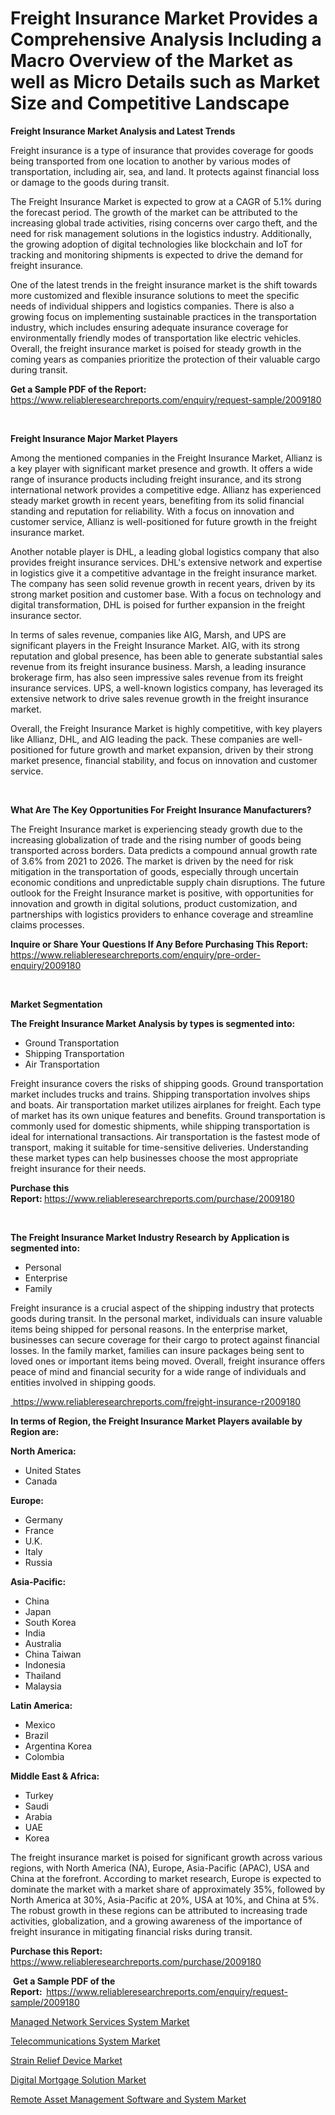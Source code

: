 <p><h1>Freight Insurance Market Provides a Comprehensive Analysis Including a Macro Overview of the Market as well as Micro Details such as Market Size and Competitive Landscape</h1></p><p><strong>Freight Insurance Market Analysis and Latest Trends</strong></p>
<p><p>Freight insurance is a type of insurance that provides coverage for goods being transported from one location to another by various modes of transportation, including air, sea, and land. It protects against financial loss or damage to the goods during transit.</p><p>The Freight Insurance Market is expected to grow at a CAGR of 5.1% during the forecast period. The growth of the market can be attributed to the increasing global trade activities, rising concerns over cargo theft, and the need for risk management solutions in the logistics industry. Additionally, the growing adoption of digital technologies like blockchain and IoT for tracking and monitoring shipments is expected to drive the demand for freight insurance.</p><p>One of the latest trends in the freight insurance market is the shift towards more customized and flexible insurance solutions to meet the specific needs of individual shippers and logistics companies. There is also a growing focus on implementing sustainable practices in the transportation industry, which includes ensuring adequate insurance coverage for environmentally friendly modes of transportation like electric vehicles. Overall, the freight insurance market is poised for steady growth in the coming years as companies prioritize the protection of their valuable cargo during transit.</p></p>
<p><strong>Get a Sample PDF of the Report:&nbsp;</strong> <a href="https://www.reliableresearchreports.com/enquiry/request-sample/2009180">https://www.reliableresearchreports.com/enquiry/request-sample/2009180</a></p>
<p>&nbsp;</p>
<p><strong>Freight Insurance Major Market Players</strong></p>
<p><p>Among the mentioned companies in the Freight Insurance Market, Allianz is a key player with significant market presence and growth. It offers a wide range of insurance products including freight insurance, and its strong international network provides a competitive edge. Allianz has experienced steady market growth in recent years, benefiting from its solid financial standing and reputation for reliability. With a focus on innovation and customer service, Allianz is well-positioned for future growth in the freight insurance market.</p><p>Another notable player is DHL, a leading global logistics company that also provides freight insurance services. DHL's extensive network and expertise in logistics give it a competitive advantage in the freight insurance market. The company has seen solid revenue growth in recent years, driven by its strong market position and customer base. With a focus on technology and digital transformation, DHL is poised for further expansion in the freight insurance sector.</p><p>In terms of sales revenue, companies like AIG, Marsh, and UPS are significant players in the Freight Insurance Market. AIG, with its strong reputation and global presence, has been able to generate substantial sales revenue from its freight insurance business. Marsh, a leading insurance brokerage firm, has also seen impressive sales revenue from its freight insurance services. UPS, a well-known logistics company, has leveraged its extensive network to drive sales revenue growth in the freight insurance market.</p><p>Overall, the Freight Insurance Market is highly competitive, with key players like Allianz, DHL, and AIG leading the pack. These companies are well-positioned for future growth and market expansion, driven by their strong market presence, financial stability, and focus on innovation and customer service.</p></p>
<p>&nbsp;</p>
<p><strong>What Are The Key Opportunities For Freight Insurance Manufacturers?</strong></p>
<p><p>The Freight Insurance market is experiencing steady growth due to the increasing globalization of trade and the rising number of goods being transported across borders. Data predicts a compound annual growth rate of 3.6% from 2021 to 2026. The market is driven by the need for risk mitigation in the transportation of goods, especially through uncertain economic conditions and unpredictable supply chain disruptions. The future outlook for the Freight Insurance market is positive, with opportunities for innovation and growth in digital solutions, product customization, and partnerships with logistics providers to enhance coverage and streamline claims processes.</p></p>
<p><strong>Inquire or Share Your Questions If Any Before Purchasing This Report:</strong> <a href="https://www.reliableresearchreports.com/enquiry/pre-order-enquiry/2009180">https://www.reliableresearchreports.com/enquiry/pre-order-enquiry/2009180</a></p>
<p>&nbsp;</p>
<p><strong>Market Segmentation</strong></p>
<p><strong>The Freight Insurance Market Analysis by types is segmented into:</strong></p>
<p><ul><li>Ground Transportation</li><li>Shipping Transportation</li><li>Air Transportation</li></ul></p>
<p><p>Freight insurance covers the risks of shipping goods. Ground transportation market includes trucks and trains. Shipping transportation involves ships and boats. Air transportation market utilizes airplanes for freight. Each type of market has its own unique features and benefits. Ground transportation is commonly used for domestic shipments, while shipping transportation is ideal for international transactions. Air transportation is the fastest mode of transport, making it suitable for time-sensitive deliveries. Understanding these market types can help businesses choose the most appropriate freight insurance for their needs.</p></p>
<p><strong>Purchase this Report:&nbsp;</strong><a href="https://www.reliableresearchreports.com/purchase/2009180">https://www.reliableresearchreports.com/purchase/2009180</a></p>
<p>&nbsp;</p>
<p><strong>The Freight Insurance Market Industry Research by Application is segmented into:</strong></p>
<p><ul><li>Personal</li><li>Enterprise</li><li>Family</li></ul></p>
<p><p>Freight insurance is a crucial aspect of the shipping industry that protects goods during transit. In the personal market, individuals can insure valuable items being shipped for personal reasons. In the enterprise market, businesses can secure coverage for their cargo to protect against financial losses. In the family market, families can insure packages being sent to loved ones or important items being moved. Overall, freight insurance offers peace of mind and financial security for a wide range of individuals and entities involved in shipping goods.</p></p>
<p><a href="https://www.reliableresearchreports.com/freight-insurance-r2009180">&nbsp;https://www.reliableresearchreports.com/freight-insurance-r2009180</a></p>
<p><strong>In terms of Region, the Freight Insurance Market Players available by Region are:</strong></p>
<p>
    <p> <strong> North America: </strong>
        <ul>
            <li>United States</li>
            <li>Canada</li>
        </ul>
        </p> 
    <p> <strong> Europe: </strong>
        <ul>
            <li>Germany</li>
            <li>France</li>
            <li>U.K.</li>
            <li>Italy</li>
            <li>Russia</li>
        </ul>
        </p> 
    <p> <strong> Asia-Pacific: </strong>
        <ul>
            <li>China</li>
            <li>Japan</li>
            <li>South Korea</li>
            <li>India</li>
            <li>Australia</li>
            <li>China Taiwan</li>
            <li>Indonesia</li>
            <li>Thailand</li>
            <li>Malaysia</li>
        </ul>
        </p> 
    <p> <strong> Latin America: </strong>
        <ul>
            <li>Mexico</li>
            <li>Brazil</li>
            <li>Argentina Korea</li>
            <li>Colombia</li>
        </ul>
        </p> 
    <p> <strong> Middle East & Africa: </strong>
        <ul>
            <li>Turkey</li>
            <li>Saudi</li>
            <li>Arabia</li>
            <li>UAE</li>
            <li>Korea</li>
        </ul>
    </p>
    </p>
<p><p>The freight insurance market is poised for significant growth across various regions, with North America (NA), Europe, Asia-Pacific (APAC), USA and China at the forefront. According to market research, Europe is expected to dominate the market with a market share of approximately 35%, followed by North America at 30%, Asia-Pacific at 20%, USA at 10%, and China at 5%. The robust growth in these regions can be attributed to increasing trade activities, globalization, and a growing awareness of the importance of freight insurance in mitigating financial risks during transit.</p></p>
<p><strong>Purchase this Report: </strong><a href="https://www.reliableresearchreports.com/purchase/2009180">https://www.reliableresearchreports.com/purchase/2009180</a></p>
<p>&nbsp;<strong>Get a Sample PDF of the Report:&nbsp;&nbsp;</strong><a href="https://www.reliableresearchreports.com/enquiry/request-sample/2009180">https://www.reliableresearchreports.com/enquiry/request-sample/2009180</a></p>
<p><strong></strong></p>
<p><p><a href="https://www.linkedin.com/pulse/global-managed-network-services-system-market-trends-insights-growth-pjvnc">Managed Network Services System Market</a></p><p><a href="https://github.com/NorbertYates/Market-Research-Report-List-6/blob/main/telecommunications-system-market.md">Telecommunications System Market</a></p><p><a href="https://issuu.com/reportprime-2/docs/strain-relief-device-market-size-2030.pptx">Strain Relief Device Market</a></p><p><a href="https://github.com/prosalinda88/Market-Research-Report-List-5/blob/main/digital-mortgage-solution-market.md">Digital Mortgage Solution Market</a></p><p><a href="https://www.linkedin.com/pulse/comprehensive-analysis-global-remote-asset-management-software-vvutc">Remote Asset Management Software and System Market</a></p></p>